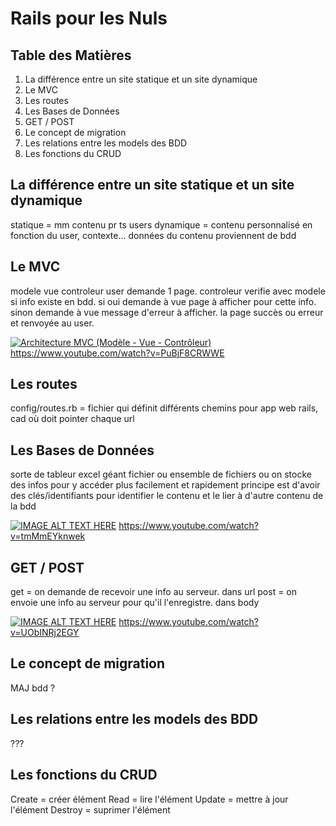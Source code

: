 # Rails pour les Nuls

## Table des Matières

1. La différence entre un site statique et un site dynamique
2. Le MVC
3. Les routes
4. Les Bases de Données
5. GET / POST
6. Le concept de migration
7. Les relations entre les models des BDD
8. Les fonctions du CRUD




## La différence entre un site statique et un site dynamique

statique = mm contenu pr ts users
dynamique = contenu personnalisé en fonction du user, contexte... données du contenu proviennent de bdd

## Le MVC

modele vue controleur
user demande 1 page. controleur verifie avec modele si info existe en bdd. si oui demande à vue page à afficher pour cette info. sinon demande à vue message d'erreur à afficher. la page succès ou erreur et renvoyée au user.

[![Architecture MVC (Modèle - Vue - Contrôleur)](https://img.youtube.com/vi/PuBjF8CRWWE/0.jpg)](https://www.youtube.com/watch?v=PuBjF8CRWWE)
https://www.youtube.com/watch?v=PuBjF8CRWWE

## Les routes

config/routes.rb = fichier qui définit différents chemins pour app web rails, cad où doit pointer chaque url

## Les Bases de Données

sorte de tableur excel géant
fichier ou ensemble de fichiers ou on stocke des infos pour y accéder plus facilement et rapidement
principe est d'avoir des clés/identifiants pour identifier le contenu et le lier à d'autre contenu de la bdd

[![IMAGE ALT TEXT HERE](https://img.youtube.com/vi/YOUTUBE_VIDEO_ID_HERE/0.jpg)](https://www.youtube.com/watch?v=YOUTUBE_VIDEO_ID_HERE)
https://www.youtube.com/watch?v=tmMmEYknwek

## GET / POST

get = on demande de recevoir une info au serveur. dans url
post = on envoie une info au serveur pour qu'il l'enregistre. dans body

[![IMAGE ALT TEXT HERE](https://img.youtube.com/vi/YOUTUBE_VIDEO_ID_HERE/0.jpg)](https://www.youtube.com/watch?v=YOUTUBE_VIDEO_ID_HERE)
https://www.youtube.com/watch?v=UObINRj2EGY

## Le concept de migration

MAJ bdd ?

## Les relations entre les models des BDD

???

## Les fonctions du CRUD
Create = créer élément
Read = lire l'élément
Update = mettre à jour l'élément
Destroy = suprimer l'élément
